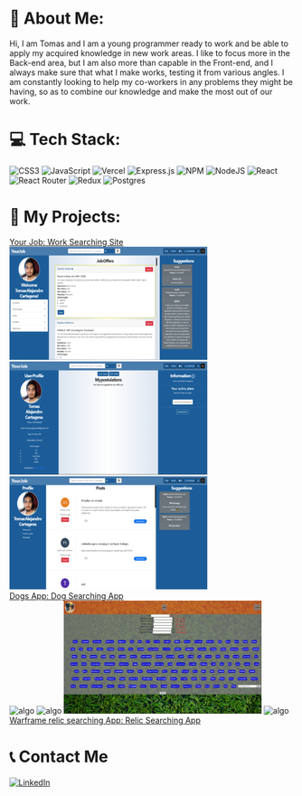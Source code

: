 # 💫 About Me:

Hi, I am Tomas and I am a young programmer ready to work and be able to apply my acquired knowledge in new work areas. I like to focus more in the
Back-end area, but I am also more than capable in the Front-end, and I always make sure that what I make works, testing it from various angles. I am constantly looking to help my co-workers in any problems they might be having, so as to combine our knowledge and make the most out of our work.

# 💻 Tech Stack:

![CSS3](https://img.shields.io/badge/css3-%231572B6.svg?style=for-the-badge&logo=css3&logoColor=white) ![JavaScript](https://img.shields.io/badge/javascript-%23323330.svg?style=for-the-badge&logo=javascript&logoColor=%23F7DF1E) ![Vercel](https://img.shields.io/badge/vercel-%23000000.svg?style=for-the-badge&logo=vercel&logoColor=white) ![Express.js](https://img.shields.io/badge/express.js-%23404d59.svg?style=for-the-badge&logo=express&logoColor=%2361DAFB) ![NPM](https://img.shields.io/badge/NPM-%23000000.svg?style=for-the-badge&logo=npm&logoColor=white) ![NodeJS](https://img.shields.io/badge/node.js-6DA55F?style=for-the-badge&logo=node.js&logoColor=white) ![React](https://img.shields.io/badge/react-%2320232a.svg?style=for-the-badge&logo=react&logoColor=%2361DAFB) ![React Router](https://img.shields.io/badge/React_Router-CA4245?style=for-the-badge&logo=react-router&logoColor=white) ![Redux](https://img.shields.io/badge/redux-%23593d88.svg?style=for-the-badge&logo=redux&logoColor=white) ![Postgres](https://img.shields.io/badge/postgres-%23316192.svg?style=for-the-badge&logo=postgresql&logoColor=white)

# 📌 My Projects:

[Your Job: Work Searching Site](https://github.com/Tomshaster/Your-Job-PF)<br/>
<img src="https://github.com/Tomshaster/tomshaster/blob/main/Capture2.PNG" alt="algo" width="350" height="200"> <img src="https://github.com/Tomshaster/tomshaster/blob/main/Capture.PNG" alt="algo" width="350" height="200"> <img src="https://github.com/Tomshaster/tomshaster/blob/main/Capture3.PNG" alt="algo" width="350" height="200"> <br/>
[Dogs App: Dog Searching App](https://github.com/Tomshaster/PI-Dogs-main)<br/>
<img src="https://github.com/Tomshaster/tomshaster/blob/main/Capturedogs.PNG" alt="algo" width="350" height="200"> <img src="https://github.com/Tomshaster/tomshaster/blob/main/Capturedogs2.PNG" alt="algo" width="350" height="200"> <img src="https://github.com/Tomshaster/tomshaster/blob/main/Capturedogs3.PNG" alt="algo" width="350" height="200"> <img src="https://github.com/Tomshaster/tomshaster/blob/main/Capturedogs4.PNG" alt="algo" width="350" height="200"><br/>
[Warframe relic searching App: Relic Searching App](https://github.com/Tomshaster/warframe-app-prototype)

# 📞 Contact Me

[![LinkedIn](https://img.shields.io/badge/LinkedIn-%230077B5.svg?logo=linkedin&logoColor=white)](https://linkedin.com/in/Tomas_Cartagena)

<!--
# 📊 GitHub Stats:
![](https://github-readme-stats.vercel.app/api?username=Tomshaster&theme=radical&hide_border=false&include_all_commits=false&count_private=false)<br/>
![](https://github-readme-streak-stats.herokuapp.com/?user=Tomshaster&theme=radical&hide_border=false)<br/>
![](https://github-readme-stats.vercel.app/api/top-langs/?username=Tomshaster&theme=radical&hide_border=false&include_all_commits=false&count_private=false&layout=compact)



**Tomshaster/tomshaster** is a ✨ _special_ ✨ repository because its `README.md` (this file) appears on your GitHub profile.

Here are some ideas to get you started:

- 🔭 I’m currently working on ...
- 🌱 I’m currently learning ...
- 👯 I’m looking to collaborate on ...
- 🤔 I’m looking for help with ...
- 💬 Ask me about ...
- 📫 How to reach me: ...
- 😄 Pronouns: ...
- ⚡ Fun fact: ...
-->
